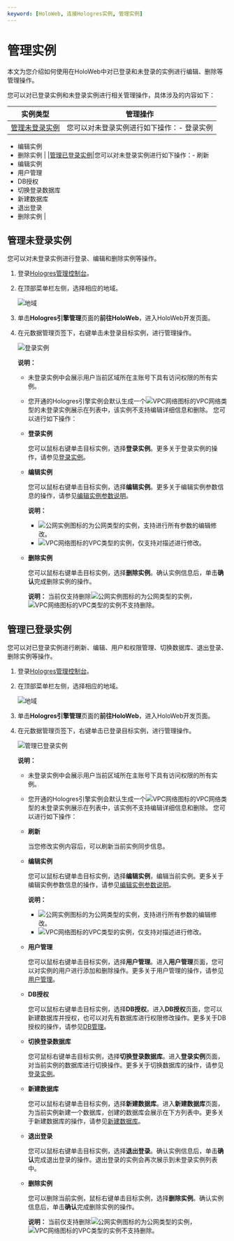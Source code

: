 ```yaml
---
keyword: [HoloWeb, 连接Hologres实例, 管理实例]
---
```


# 管理实例

本文为您介绍如何使用在HoloWeb中对已登录和未登录的实例进行编辑、删除等管理操作。

您可以对已登录实例和未登录实例进行相关管理操作，具体涉及的内容如下：

|实例类型|管理操作|
|----|----|
|[管理未登录实例](#section_pfx_iko_4au)|您可以对未登录实例进行如下操作：-   登录实例
-   编辑实例
-   删除实例 |
|[管理已登录实例](#section_a7n_ozi_17i)|您可以对未登录实例进行如下操作：-   刷新
-   编辑实例
-   用户管理
-   DB授权
-   切换登录数据库
-   新建数据库
-   退出登录
-   删除实例 |

## 管理未登录实例

您可以对未登录实例进行登录、编辑和删除实例等操作。

1.  登录[Hologres管理控制台](https://hologram.console.aliyun.com/#/instance)。

2.  在顶部菜单栏左侧，选择相应的地域。

    ![地域](https://static-aliyun-doc.oss-accelerate.aliyuncs.com/assets/img/zh-CN/4547818061/p141749.png)

3.  单击**Hologres引擎管理**页面的**前往HoloWeb**，进入HoloWeb开发页面。

4.  在元数据管理页签下，右键单击未登录目标实例，进行管理操作。

    ![登录实例](https://static-aliyun-doc.oss-accelerate.aliyuncs.com/assets/img/zh-CN/0014980261/p273414.png)

    **说明：**

    -   未登录实例中会展示用户当前区域所在主账号下具有访问权限的所有实例。
    -   您开通的Hologres引擎实例会默认生成一个![VPC网络](https://static-aliyun-doc.oss-accelerate.aliyuncs.com/assets/img/zh-CN/3817980261/p273444.png)图标的VPC网络类型的未登录实例展示在列表中，该实例不支持编辑详细信息和删除。
    您可以进行如下操作：

    -   **登录实例**

        您可以鼠标右键单击目标实例，选择**登录实例**。更多关于登录实例的操作，请参见[登录实例](/intl.zh-CN/连接开发工具/HoloWeb/连接管理/登录实例.md)。

    -   **编辑实例**

        您可以鼠标右键单击目标实例，选择**编辑实例**。更多关于编辑实例参数信息的操作，请参见[编辑实例参数说明](/intl.zh-CN/连接开发工具/HoloWeb/连接管理/新增实例.md)。

        **说明：**

        -   ![公网实例](https://static-aliyun-doc.oss-accelerate.aliyuncs.com/assets/img/zh-CN/3817980261/p273449.png)图标的为公网类型的实例，支持进行所有参数的编辑修改。
        -   ![VPC网络](https://static-aliyun-doc.oss-accelerate.aliyuncs.com/assets/img/zh-CN/3817980261/p273444.png)图标的VPC类型的实例，仅支持对描述进行修改。
    -   **删除实例**

        您可以鼠标右键单击目标实例，选择**删除实例**。确认实例信息后，单击**确认**完成删除实例的操作。

        **说明：** 当前仅支持删除![公网实例](https://static-aliyun-doc.oss-accelerate.aliyuncs.com/assets/img/zh-CN/3817980261/p273449.png)图标的为公网类型的实例，![VPC网络](https://static-aliyun-doc.oss-accelerate.aliyuncs.com/assets/img/zh-CN/3817980261/p273444.png)图标的VPC类型的实例不支持删除。


## 管理已登录实例

您可以对已登录实例进行刷新、编辑、用户和权限管理、切换数据库、退出登录、删除实例等操作。

1.  登录[Hologres管理控制台](https://hologram.console.aliyun.com/#/instance)。

2.  在顶部菜单栏左侧，选择相应的地域。

    ![地域](https://static-aliyun-doc.oss-accelerate.aliyuncs.com/assets/img/zh-CN/4547818061/p141749.png)

3.  单击**Hologres引擎管理**页面的**前往HoloWeb**，进入HoloWeb开发页面。

4.  在元数据管理页签下，右键单击已登录目标实例，进行管理操作。

    ![管理已登录实例](https://static-aliyun-doc.oss-accelerate.aliyuncs.com/assets/img/zh-CN/2248980261/p273467.png)

    **说明：**

    -   未登录实例中会展示用户当前区域所在主账号下具有访问权限的所有实例。
    -   您开通的Hologres引擎实例会默认生成一个![VPC网络](https://static-aliyun-doc.oss-accelerate.aliyuncs.com/assets/img/zh-CN/3817980261/p273444.png)图标的VPC网络类型的未登录实例展示在列表中，该实例不支持编辑详细信息和删除。
    您可以进行如下操作：

    -   **刷新**

        当您修改实例内容后，可以刷新当前实例同步信息。

    -   **编辑实例**

        您可以鼠标右键单击目标实例，选择**编辑实例**，编辑当前实例。更多关于编辑实例参数信息的操作，请参见[编辑实例参数说明](/intl.zh-CN/连接开发工具/HoloWeb/连接管理/新增实例.md)。

        **说明：**

        -   ![公网实例](https://static-aliyun-doc.oss-accelerate.aliyuncs.com/assets/img/zh-CN/3817980261/p273449.png)图标的为公网类型的实例，支持进行所有参数的编辑修改。
        -   ![VPC网络](https://static-aliyun-doc.oss-accelerate.aliyuncs.com/assets/img/zh-CN/3817980261/p273444.png)图标的VPC类型的实例，仅支持对描述进行修改。
    -   **用户管理**

        您可以鼠标右键单击目标实例，选择**用户管理**。进入**用户管理**页面，您可以对实例的用户进行添加和删除操作。更多关于用户管理的操作，请参见[用户管理]()。

    -   **DB授权**

        您可以鼠标右键单击目标实例，选择**DB授权**。进入**DB授权**页面，您可以新建数据库并授权，也可以对先有数据库进行权限修改操作。更多关于DB授权的操作，请参见[DB管理]()。

    -   **切换登录数据库**

        您可鼠标右键单击目标实例，选择**切换登录数据库**。进入**登录实例**页面，对当前实例的数据库进行切换操作。更多关于切换数据库的操作，请参见[登录实例](/intl.zh-CN/连接开发工具/HoloWeb/连接管理/登录实例.md)。

    -   **新建数据库**

        您可以鼠标右键单击目标实例，选择**新建数据库**。进入**新建数据库**页面，为当前实例新建一个数据库，创建的数据库会展示在下方列表中。更多关于新建数据库的操作，请参见[新建数据库](/intl.zh-CN/连接开发工具/HoloWeb/连接管理/数据库.md)。

    -   **退出登录**

        您可以鼠标右键单击目标实例，选择**退出登录**。确认实例信息后，单击**确认**完成退出登录的操作。退出登录的实例会再次展示到未登录实例列表中。

    -   **删除实例**

        您可以删除当前实例，鼠标右键单击目标实例，选择**删除实例**。确认实例信息后，单击**确认**完成删除实例的操作。

        **说明：** 当前仅支持删除![公网实例](https://static-aliyun-doc.oss-accelerate.aliyuncs.com/assets/img/zh-CN/3817980261/p273449.png)图标的为公网类型的实例，![VPC网络](https://static-aliyun-doc.oss-accelerate.aliyuncs.com/assets/img/zh-CN/3817980261/p273444.png)图标的VPC类型的实例不支持删除。


